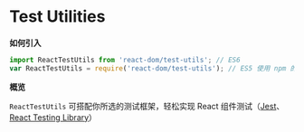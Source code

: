 # Test Utilities

**如何引入**

```jsx
import ReactTestUtils from 'react-dom/test-utils'; // ES6
var ReactTestUtils = require('react-dom/test-utils'); // ES5 使用 npm 的方式
```

**概览**

`ReactTestUtils` 可搭配你所选的测试框架，轻松实现 React 组件测试（[Jest](https://facebook.github.io/jest/)、[React Testing Library](https://testing-library.com/react)）